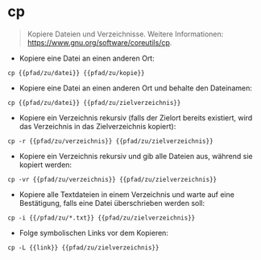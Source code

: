 # cp

> Kopiere Dateien und Verzeichnisse.
> Weitere Informationen: <https://www.gnu.org/software/coreutils/cp>.

- Kopiere eine Datei an einen anderen Ort:

`cp {{pfad/zu/datei}} {{pfad/zu/kopie}}`

- Kopiere eine Datei an einen anderen Ort und behalte den Dateinamen:

`cp {{pfad/zu/datei}} {{pfad/zu/zielverzeichnis}}`

- Kopiere ein Verzeichnis rekursiv (falls der Zielort bereits existiert, wird das Verzeichnis in das Zielverzeichnis kopiert):

`cp -r {{pfad/zu/verzeichnis}} {{pfad/zu/zielverzeichnis}}`

- Kopiere ein Verzeichnis rekursiv und gib alle Dateien aus, während sie kopiert werden:

`cp -vr {{pfad/zu/verzeichnis}} {{pfad/zu/zielverzeichnis}}`

- Kopiere alle Textdateien in einem Verzeichnis und warte auf eine Bestätigung, falls eine Datei überschrieben werden soll:

`cp -i {{/pfad/zu/*.txt}} {{pfad/zu/zielverzeichnis}}`

- Folge symbolischen Links vor dem Kopieren:

`cp -L {{link}} {{pfad/zu/zielverzeichnis}}`
